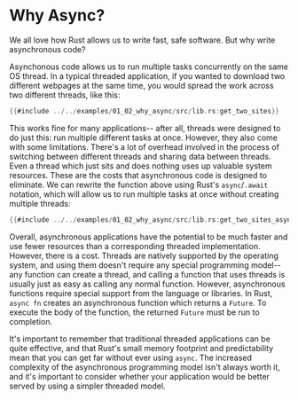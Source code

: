 # Why Async?

We all love how Rust allows us to write fast, safe software. But why write
asynchronous code?

Asynchonous code allows us to run multiple tasks concurrently on the same OS
thread. In a typical threaded application, if you wanted to download two
different webpages at the same time, you would spread the work across two
different threads, like this:

```rust
{{#include ../../examples/01_02_why_async/src/lib.rs:get_two_sites}}
```

This works fine for many applications-- after all, threads were designed
to do just this: run multiple different tasks at once. However, they also
come with some limitations. There's a lot of overhead involved in the
process of switching between different threads and sharing data between
threads. Even a thread which just sits and does nothing uses up valuable
system resources. These are the costs that asynchronous code is designed
to eliminate. We can rewrite the function above using Rust's
`async`/`.await` notation, which will allow us to run multiple tasks at
once without creating multiple threads:

```rust
{{#include ../../examples/01_02_why_async/src/lib.rs:get_two_sites_async}}
```

Overall, asynchronous applications have the potential to be much faster and
use fewer resources than a corresponding threaded implementation. However,
there is a cost. Threads are natively supported by the operating system,
and using them doesn't require any special programming model-- any function
can create a thread, and calling a function that uses threads is usually
just as easy as calling any normal function. However, asynchronous functions
require special support from the language or libraries.
In Rust, `async fn` creates an asynchronous function which returns a `Future`.
To execute the body of the function, the returned `Future` must be run to
completion.

It's important to remember that traditional threaded applications can be quite
effective, and that Rust's small memory footprint and predictability mean that
you can get far without ever using `async`. The increased complexity of the
asynchronous programming model isn't always worth it, and it's important to
consider whether your application would be better served by using a simpler
threaded model.
